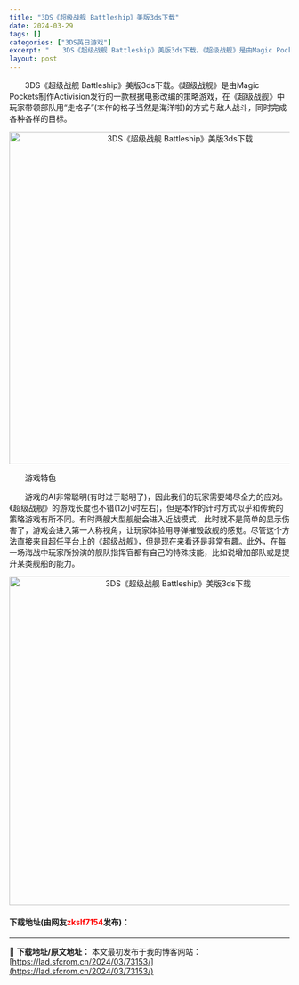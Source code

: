 ```yaml
---
title: "3DS《超级战舰 Battleship》美版3ds下载"
date: 2024-03-29
tags: []
categories: ["3DS英日游戏"]
excerpt: "　　3DS《超级战舰 Battleship》美版3ds下载。《超级战舰》是由Magic Pockets制作Activision发行的一款根据电影改编的策略游戏，在《超级战舰》中玩家带领部队用&ldquo;走格子&rdquo;(本作的格子当然是海洋啦)的方式与敌人战斗，同时完成各种各样的目标。 　　游&hellip;"
layout: post
---
```


 <p>　　3DS《超级战舰 Battleship》美版3ds下载。《超级战舰》是由Magic Pockets制作Activision发行的一款根据电影改编的策略游戏，在《超级战舰》中玩家带领部队用&ldquo;走格子&rdquo;(本作的格子当然是海洋啦)的方式与敌人战斗，同时完成各种各样的目标。</p> <p align="center"><img align="" border="0" src="https://lad.sfcrom.cn/wp-content/uploads/2024/03/20240329_660626f090006.png" width="598" alt="3DS《超级战舰 Battleship》美版3ds下载" /></p> <p>　　游戏特色</p> <p>　　游戏的AI非常聪明(有时过于聪明了)，因此我们的玩家需要竭尽全力的应对。《超级战舰》的游戏长度也不错(12小时左右)，但是本作的计时方式似乎和传统的策略游戏有所不同。有时两艘大型舰艇会进入近战模式，此时就不是简单的显示伤害了，游戏会进入第一人称视角，让玩家体验用导弹摧毁敌舰的感觉。尽管这个方法直接来自超任平台上的《超级战舰》，但是现在来看还是非常有趣。此外，在每一场海战中玩家所扮演的舰队指挥官都有自己的特殊技能，比如说增加部队或是提升某类舰船的能力。</p> <p align="center"><img align="" border="0" src="https://lad.sfcrom.cn/wp-content/uploads/2024/03/20240329_660626f1da41c.png" width="591" alt="3DS《超级战舰 Battleship》美版3ds下载" /></p> <p><h4>下载地址(由网友<font color="red">zkslf7154</font>发布)：</h4></p> 

---
📖 **下载地址/原文地址：** 本文最初发布于我的博客网站：[https://lad.sfcrom.cn/2024/03/73153/](https://lad.sfcrom.cn/2024/03/73153/)
